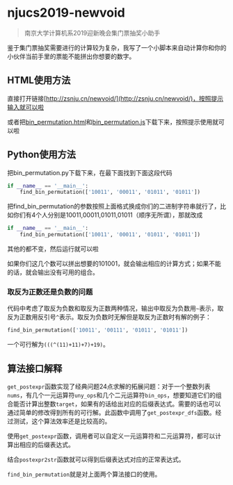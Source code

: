 # njucs2019-newvoid
> 南京大学计算机系2019迎新晚会集门票抽奖小助手

鉴于集门票抽奖需要进行的计算较为复杂，我写了一个小脚本来自动计算你和你的小伙伴当前手里的票能不能拼出你想要的数字。

## HTML使用方法

直接打开链接[http://zsnju.cn/newvoid/](http://zsnju.cn/newvoid/)，按照提示输入就可以啦

或者把[bin_permutation.html](./bin_permutation.html)和[bin_permutation.js](./bin_permutation.js)下载下来，按照提示使用就可以啦

## Python使用方法

把bin_permutation.py下载下来，在最下面找到下面这段代码

```python
if __name__ == '__main__':
    find_bin_permutation(['10011', '00011', '01011', '01011'])
```

把find_bin_permutation的参数按照上面格式换成你们的二进制字符串就行了，比如你们有4个人分别是10011,00011,01011,01011（顺序无所谓），那就改成

```python
if __name__ == '__main__':
    find_bin_permutation(['10011', '00011', '01011', '01011'])
```

其他的都不变，然后运行就可以啦

如果你们这几个数可以拼出想要的101001，就会输出相应的计算方式；如果不能的话，就会输出没有可用的组合。

### 取反为正数还是负数的问题

代码中考虑了取反为负数和取反为正数两种情况，输出中取反为负数用`~`表示，取反为正数用反引号`^`表示。取反为负数时无解但是取反为正数时有解的例子：

```python
find_bin_permutation(['10011', '00111', '01011', '01011'])
```

一个可行解为`(((^(11)+11)+7)+19)`。



## 算法接口解释

`get_postexpr`函数实现了经典问题24点求解的拓展问题：对于一个整数列表`nums`，有几个一元运算符`uny_ops`和几个二元运算符`bin_ops`，想要知道它们的组合能否计算出整数`target`，如果有的话给出对应的后缀表达式。需要的话也可以通过简单的修改得到所有的可行解。此函数中调用了`get_postexpr_dfs`函数。经过测试，这个算法效率还是比较高的。

使用`get_postexpr`函数，调用者可以自定义一元运算符和二元运算符，都可以计算出相应的后缀表达式。

结合`postexpr2str`函数就可以得到后缀表达式对应的正常表达式。

`find_bin_permutation`就是对上面两个算法接口的使用。